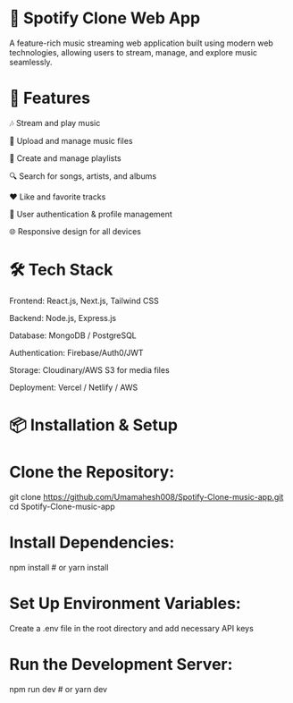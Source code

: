 # 🎵 Spotify Clone Web App

A feature-rich music streaming web application built using modern web technologies, allowing users to stream, manage, and explore music seamlessly.

# 🚀 Features

🎶 Stream and play music

📂 Upload and manage music files

📜 Create and manage playlists

🔍 Search for songs, artists, and albums

❤️ Like and favorite tracks

👥 User authentication & profile management

🌐 Responsive design for all devices

# 🛠️ Tech Stack

Frontend: React.js, Next.js, Tailwind CSS

Backend: Node.js, Express.js

Database: MongoDB / PostgreSQL

Authentication: Firebase/Auth0/JWT

Storage: Cloudinary/AWS S3 for media files

Deployment: Vercel / Netlify / AWS

# 📦 Installation & Setup

# Clone the Repository:
git clone https://github.com/Umamahesh008/Spotify-Clone-music-app.git
cd Spotify-Clone-music-app

 # Install Dependencies:
 npm install  # or yarn install
 
# Set Up Environment Variables:
Create a .env file in the root directory and add necessary API keys

# Run the Development Server:
npm run dev  # or yarn dev




